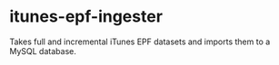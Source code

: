 # itunes-epf-ingester
Takes full and incremental iTunes EPF datasets and imports them to a MySQL database.
